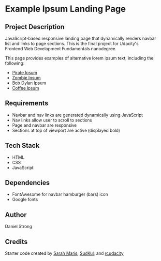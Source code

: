 # Example Ipsum Landing Page


## Project Description
JavaScript-based responsive landing page that dynamically renders navbar list and links to page sections. This is the final project for Udacity's Frontend Web Development Fundamentals nanodegree.

This page provides examples of alternative lorem ipsum text, including the following:
* [Pirate Ipsum](https://pirateipsum.me/)
* [Zombie Ipsum](http://www.zombieipsum.com/)
* [Bob Dylan Ipsum](https://brody.fyi/tools/dylan-ipsum)
* [Coffee Ipsum](http://coffeeipsum.com/)

## Requirements
- Navbar and nav links are generated dynamically using JavaScript
- Nav links allow user to scroll to sections
- Page and navbar are responsive
- Sections at top of viewport are active (displayed bold)

## Tech Stack
- HTML
- CSS
- JavaScript

## Dependencies
- FontAwesome for navbar hamburger (bars) icon
- Google fonts

## Author
Daniel Strong 

## Credits
Starter code created by [Sarah Maris](https://github.com/sarah-udacity), [SudKul](https://github.com/SudKul), and [rcudacity](https://github.com/rcudacity)
